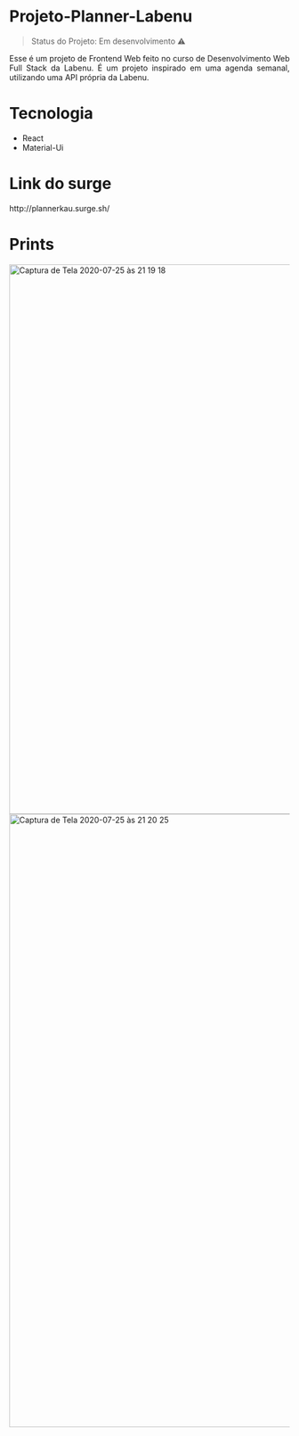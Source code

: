 # Projeto-Planner-Labenu


> Status do Projeto: Em desenvolvimento :warning:


<p align="justify"> Esse é um projeto de Frontend Web feito no curso de Desenvolvimento Web Full Stack da Labenu. É um projeto inspirado em uma agenda semanal, utilizando uma API própria da Labenu.
 </p>


<h1 align="justify"> Tecnologia </h1>

- React
- Material-Ui


<h1 align="justify"> Link do surge </h1>

<p align="justify"> http://plannerkau.surge.sh/ </p>

<h1 align="justify"> Prints </h1>

<img width="986" alt="Captura de Tela 2020-07-25 às 21 19 18" src="https://user-images.githubusercontent.com/63555634/88468633-bd1a1c80-cebc-11ea-9e2b-db8cc62f2752.png">

<img width="1100" alt="Captura de Tela 2020-07-25 às 21 20 25" src="https://user-images.githubusercontent.com/63555634/88468634-c4412a80-cebc-11ea-8130-d81e705203b2.png">







